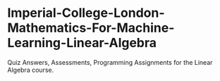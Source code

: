 # Imperial-College-London-Mathematics-For-Machine-Learning-Linear-Algebra
Quiz Answers, Assessments, Programming Assignments for the Linear Algebra course.
